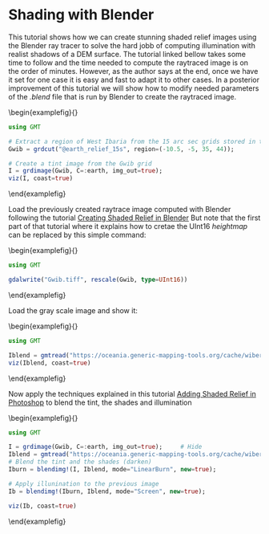 # Shading with Blender

This tutorial shows how we can create stunning shaded relief images using the Blender ray tracer to solve
the hard jobb of computing illumination with realist shadows of a DEM surface. The tutorial linked bellow
takes some time to follow and the time needed to compute the raytraced image is on the order of minutes.
However, as the author says at the end, once we have it set for one case it is easy and fast to adapt it
to other cases. In a posterior improvement of this tutorial we will show how to modify needed parameters
of the _.blend_ file that is run by Blender to create the raytraced image.


\begin{examplefig}{}
```julia
using GMT

# Extract a region of West Ibaria from the 15 arc sec grids stored in the GMT server
Gwib = grdcut("@earth_relief_15s", region=(-10.5, -5, 35, 44));

# Create a tint image from the Gwib grid
I = grdimage(Gwib, C=:earth, img_out=true);
viz(I, coast=true)
```
\end{examplefig}

Load the previously created raytrace image computed with Blender following the tutorial
[Creating Shaded Relief in Blender](https://somethingaboutmaps.wordpress.com/2017/11/16/creating-shaded-relief-in-blender/)
But note that the first part of that tutorial where it explains how to cretae the UInt16 _heightmap_ can be replaced by
this simple command:

\begin{examplefig}{}
```julia
using GMT

gdalwrite("Gwib.tiff", rescale(Gwib, type=UInt16))
```
\end{examplefig}

Load the gray scale image and show it:

\begin{examplefig}{}
```julia
using GMT

Iblend = gmtread("https://oceania.generic-mapping-tools.org/cache/wiberia_shade_blender.png");
viz(Iblend, coast=true)
```
\end{examplefig}

Now apply the techniques explained in this tutorial [Adding Shaded Relief in Photoshop](https://somethingaboutmaps.wordpress.com/2014/10/26/adding-shaded-relief-in-photoshop/)
to blend the tint, the shades and illumination


\begin{examplefig}{}
```julia
using GMT

I = grdimage(Gwib, C=:earth, img_out=true);		# Hide
Iblend = gmtread("https://oceania.generic-mapping-tools.org/cache/wiberia_shade_blender.png");	# Hide
# Blend the tint and the shades (darken)
Iburn = blendimg!(I, Iblend, mode="LinearBurn", new=true);

# Apply illunination to the previous image
Ib = blendimg!(Iburn, Iblend, mode="Screen", new=true);

viz(Ib, coast=true)
```
\end{examplefig}

